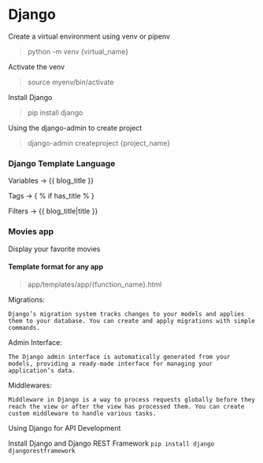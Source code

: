 # Django

Create a virtual environment using venv or pipenv
> python -m venv {virtual_name}

Activate the venv
> source myenv/bin/activate

Install Django
> pip install django

Using the django-admin to create project 
> django-admin createproject {project_name}


### Django Template Language

Variables -> {{ blog_title }}

Tags -> { % if has_title % }

Filters -> {{ blog_title|title }}

### Movies app

Display your favorite movies

#### Template format for any app
> app/templates/app/{function_name}.html

Migrations:

    Django’s migration system tracks changes to your models and applies them to your database. You can create and apply migrations with simple commands.

Admin Interface:

    The Django admin interface is automatically generated from your models, providing a ready-made interface for managing your application’s data.

Middlewares:

    Middleware in Django is a way to process requests globally before they reach the view or after the view has processed them. You can create custom middleware to handle various tasks.

Using Django for API Development

 Install Django and Django REST Framework
`pip install django djangorestframework`

